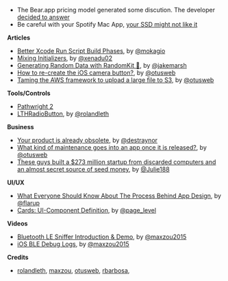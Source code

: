 * The Bear.app pricing model generated some discution. The developer [decided to answer](http://help.shinyfrog.net/discussions/bear/302-pricing-model)
* Be careful with your Spotify Mac App, [your SSD might not like it](https://community.spotify.com/t5/Ongoing-Issues/Major-I-O-write-bytes-on-the-Spotify-Desktop-app-It-will-kill/idc-p/1365378#M25879)

**Articles**

* [Better Xcode Run Script Build Phases](http://www.mokacoding.com/blog/better-build-phase-scripts/), by [@mokagio](https://twitter.com/mokagio)
* [Mixing Initializers](http://www.russbishop.net/mixing-initializers), by [@xenadu02](https://twitter.com/xenadu02)
* [Generating Random Data with RandomKit 🎲](https://littlebitesofcocoa.com/285-generating-random-data-with-randomkit), by [@jakemarsh](https://twitter.com/jakemarsh)
* [How to re-create the iOS camera button?](http://www.mobdesignapps.fr/blog/2016/10/21/how-to-re-create-the-ios-camera-button?utm_source=iosGoodies&utm_medium=email&utm_campaign=awareness), by [@otusweb](https://twitter.com/otusweb)
* [Taming the AWS framework to upload a large file to S3](http://www.mobdesignapps.fr/blog/2016/10/26/uploading-large-file-to-aws-s3-in-the-background?utm_source=iosGoodies&utm_medium=email&utm_campaign=awareness), by [@otusweb](https://twitter.com/otusweb)

**Tools/Controls**

* [Pathwright 2](https://www.pathwright.com/two)
* [LTHRadioButton](https://github.com/rolandleth/LTHRadioButton), by [@rolandleth](https://twitter.com/rolandleth)

**Business**

* [Your product is already obsolete](https://blog.intercom.com/your-product-is-already-obsolete/), by [@destraynor](https://twitter.com/destraynor)
* [What kind of maintenance goes into an app once it is released?](http://www.mobdesignapps.fr/blog/2016/10/12/what-kind-of-maintenance-goes-into-an-app-once-it-is-released?utm_source=iosGoodies&utm_medium=email&utm_campaign=awareness), by [@otusweb](https://twitter.com/otusweb)
* [These guys built a $273 million startup from discarded computers and an almost secret source of seed money](http://www.businessinsider.com/how-thousandeyes-grew-up-from-discarded-computers-2016-11), by [@Julie188](https://twitter.com/Julie188)

**UI/UX**

* [What Everyone Should Know About The Process Behind App Design](https://www.smashingmagazine.com/2016/11/what-everyone-should-know-about-the-process-behind-app-design/), by [@flarup](https://twitter.com/flarup)
* [Cards: UI-Component Definition](https://www.nngroup.com/articles/cards-component/), by [@page_level](https://twitter.com/page_level)

**Videos**

* [Bluetooth LE Sniffer Introduction & Demo](http://youtu.be/2-1Dy2KzqE4), by [@maxzou2015](https://twitter.com/maxzou2015)
* [iOS BLE Debug Logs](http://youtu.be/M_YEqFHM6Xs), by [@maxzou2015](https://twitter.com/maxzou2015)

**Credits**

* [rolandleth](https://github.com/rolandleth), [maxzou](https://github.com/zouchaoqun), [otusweb](https://github.com/otusweb), [rbarbosa](https://github.com/rbarbosa),

